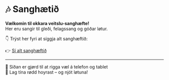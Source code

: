 # 🎶 Sanghætið

**Vælkomin til okkara veitslu-sanghæfte!**  
Her eru sangir til gleði, felagssang og góðar løtur.

👇 Trýst her fyri at síggja alt sanghæftið:

👉 [Sí alt sanghæftið](hefti.md)

---

📱 Síðan er gjørd til at rigga væl á telefon og tablet  
🎤 Lag tína rødd hoyrast – og njót løtuna!
